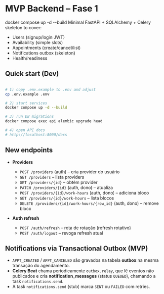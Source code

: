 # MVP Backend – Fase 1
docker compose up -d --build
Minimal FastAPI + SQLAlchemy + Celery skeleton to cover:
- Users (signup/login JWT)
- Availability (simple slots)
- Appointments (create/cancel/list)
- Notifications outbox (skeleton)
- Health/readiness

## Quick start (Dev)
```bash

# 1) copy .env.example to .env and adjust
cp .env.example .env

# 2) start services
docker compose up -d --build

# 3) run DB migrations
docker compose exec api alembic upgrade head

# 4) open API docs
# http://localhost:8000/docs
```


## New endpoints
- **Providers**
  - `POST /providers` (auth) – cria provider do usuário
  - `GET /providers` – lista providers
  - `GET /providers/{id}` – obtém provider
  - `PATCH /providers/{id}` (auth, dono) – atualiza
  - `POST /providers/{id}/work-hours` (auth, dono) – adiciona bloco
  - `GET /providers/{id}/work-hours` – lista blocos
  - `DELETE /providers/{id}/work-hours/{row_id}` (auth, dono) – remove bloco

- **Auth refresh**
  - `POST /auth/refresh` – rota de rotação (refresh rotativo)
  - `POST /auth/logout` – revoga refresh atual


## Notifications via Transactional Outbox (MVP)
- `APPT_CREATED` / `APPT_CANCELED` são gravados na tabela **outbox** na mesma transação do agendamento.
- **Celery Beat** chama periodicamente `outbox.relay`, que lê eventos não publicados e cria **notification_messages** (status `QUEUED`), chamando a task `notifications.send`.
- A task `notifications.send` (stub) marca `SENT` ou `FAILED` com retries.

